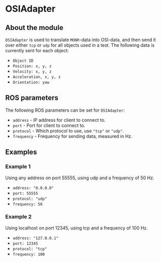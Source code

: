 # OSIAdapter

## About the module
`OSIAdapter` is used to translate `MONR`-data into OSI-data, and then send it over either `tcp` or `udp` for all objects used in a test. The following data is currently sent for each object:

- `Object ID`
- `Position: x, y, z`
- `Velocity: x, y, z`
- `Acceleration, x, y, z`
- `Orientation: yaw`

## ROS parameters
The following ROS parameters can be set for `OSIAdapter`:

- `address` - IP address for client to connect to.
- `port` - Port for client to connect to.
- `protocol` - Which protocol to use, use `"tcp"` or `"udp"`.
- `frequency` - Frequency for sending data, measured in Hz.

## Examples
### Example 1
Using any address on port 55555, using udp and a frequency of 50 Hz.

- `address: "0.0.0.0"`
- `port: 55555`
- `protocol: "udp"`
- `frequency: 50`


### Example 2
Using localhost on port 12345, using tcp and a frequency of 100 Hz.

- `address: "127.0.0.1"`
- `port: 12345`
- `protocol: "tcp"`
- `frequency: 100`
